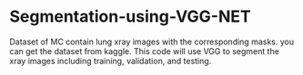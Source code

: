 # Segmentation-using-VGG-NET
Dataset of MC contain lung xray images with the corresponding masks. you can get the dataset from kaggle.
This code will use VGG to segment the xray images including training, validation, and testing.
